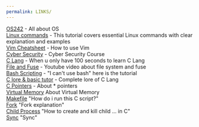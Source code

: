 ```yaml
---
permalink: LINKS/
---
```


[OS242](https://os.vlsm.org) - All about OS  
[Linux commands](https://www.hostinger.com/tutorials/linux-commands) - This tutorial covers essential Linux commands with clear explanation and examples  
[Vim Cheatsheet](https://vim.rtorr.com/) - How to use Vim  
[Cyber Security](https://youtu.be/U_P23SqJaDc) - Cyber Security Course  
[C Lang](https://www.youtube.com/watch?v=U3aXWizDbQ4) - When u only have 100 seconds to learn C Lang  
[File and Fuse](https://www.youtube.com/watch?v=PBkZynNIZWk) - Youtube video about file system and fuse  
[Bash Scripting](https://www.youtube.com/watch?v=tK9Oc6AEnR4) - "I can't use bash" here is the tutorial  
[C lore & basic tutor](https://www.javatpoint.com/history-of-c-language) - Complete lore of C Lang  
[C Pointers](https://youtu.be/2ybLD6_2gKM?si=P29XKouvqq9aBDVc) - About * pointers  
[Virtual Memory](https://www.geeksforgeeks.org/virtual-memory-in-operating-system/) About Virtual Memory  
[Makefile](https://makefiletutorial.com/) "How do i run this C script?"  
[Fork](https://www.geeksforgeeks.org/fork-system-call/) "Fork explanation"  
[Child Process](https://www.codequoi.com/en/creating-and-killing-child-processes-in-c/) "How to create and kill child ... in C"  
[Sync](https://www.geeksforgeeks.org/introduction-of-process-synchronization/) "Sync"  
